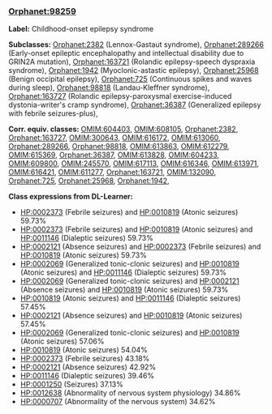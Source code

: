 
### [Orphanet:98259](http://www.orpha.net/ORDO/Orphanet_98259)
**Label:** Childhood-onset epilepsy syndrome

**Subclasses:** [Orphanet:2382](http://www.orpha.net/ORDO/Orphanet_2382) (Lennox-Gastaut syndrome), [Orphanet:289266](http://www.orpha.net/ORDO/Orphanet_289266) (Early-onset epileptic encephalopathy and intellectual disability due to GRIN2A mutation), [Orphanet:163721](http://www.orpha.net/ORDO/Orphanet_163721) (Rolandic epilepsy-speech dyspraxia syndrome), [Orphanet:1942](http://www.orpha.net/ORDO/Orphanet_1942) (Myoclonic-astastic epilepsy), [Orphanet:25968](http://www.orpha.net/ORDO/Orphanet_25968) (Benign occipital epilepsy), [Orphanet:725](http://www.orpha.net/ORDO/Orphanet_725) (Continuous spikes and waves during sleep), [Orphanet:98818](http://www.orpha.net/ORDO/Orphanet_98818) (Landau-Kleffner syndrome), [Orphanet:163727](http://www.orpha.net/ORDO/Orphanet_163727) (Rolandic epilepsy-paroxysmal exercise-induced dystonia-writer's cramp syndrome), [Orphanet:36387](http://www.orpha.net/ORDO/Orphanet_36387) (Generalized epilepsy with febrile seizures-plus), 

**Corr. equiv. classes:** [OMIM:604403](http://purl.obolibrary.org/obo/OMIM_604403), [OMIM:608105](http://purl.obolibrary.org/obo/OMIM_608105), [Orphanet:2382](http://www.orpha.net/ORDO/Orphanet_2382), [Orphanet:163727](http://www.orpha.net/ORDO/Orphanet_163727), [OMIM:300643](http://purl.obolibrary.org/obo/OMIM_300643), [OMIM:616172](http://purl.obolibrary.org/obo/OMIM_616172), [OMIM:613060](http://purl.obolibrary.org/obo/OMIM_613060), [Orphanet:289266](http://www.orpha.net/ORDO/Orphanet_289266), [Orphanet:98818](http://www.orpha.net/ORDO/Orphanet_98818), [OMIM:613863](http://purl.obolibrary.org/obo/OMIM_613863), [OMIM:612279](http://purl.obolibrary.org/obo/OMIM_612279), [OMIM:615369](http://purl.obolibrary.org/obo/OMIM_615369), [Orphanet:36387](http://www.orpha.net/ORDO/Orphanet_36387), [OMIM:613828](http://purl.obolibrary.org/obo/OMIM_613828), [OMIM:604233](http://purl.obolibrary.org/obo/OMIM_604233), [OMIM:609800](http://purl.obolibrary.org/obo/OMIM_609800), [OMIM:245570](http://purl.obolibrary.org/obo/OMIM_245570), [OMIM:617113](http://purl.obolibrary.org/obo/OMIM_617113), [OMIM:616346](http://purl.obolibrary.org/obo/OMIM_616346), [OMIM:613971](http://purl.obolibrary.org/obo/OMIM_613971), [OMIM:616421](http://purl.obolibrary.org/obo/OMIM_616421), [OMIM:611277](http://purl.obolibrary.org/obo/OMIM_611277), [Orphanet:163721](http://www.orpha.net/ORDO/Orphanet_163721), [OMIM:132090](http://purl.obolibrary.org/obo/OMIM_132090), [Orphanet:725](http://www.orpha.net/ORDO/Orphanet_725), [Orphanet:25968](http://www.orpha.net/ORDO/Orphanet_25968), [Orphanet:1942](http://www.orpha.net/ORDO/Orphanet_1942), 

**Class expressions from DL-Learner:**

- [HP:0002373](http://purl.obolibrary.org/obo/HP_0002373) (Febrile seizures) and [HP:0010819](http://purl.obolibrary.org/obo/HP_0010819) (Atonic seizures) 59.73%
- [HP:0002373](http://purl.obolibrary.org/obo/HP_0002373) (Febrile seizures) and [HP:0010819](http://purl.obolibrary.org/obo/HP_0010819) (Atonic seizures) and [HP:0011146](http://purl.obolibrary.org/obo/HP_0011146) (Dialeptic seizures) 59.73%
- [HP:0002121](http://purl.obolibrary.org/obo/HP_0002121) (Absence seizures) and [HP:0002373](http://purl.obolibrary.org/obo/HP_0002373) (Febrile seizures) and [HP:0010819](http://purl.obolibrary.org/obo/HP_0010819) (Atonic seizures) 59.73%
- [HP:0002069](http://purl.obolibrary.org/obo/HP_0002069) (Generalized tonic-clonic seizures) and [HP:0010819](http://purl.obolibrary.org/obo/HP_0010819) (Atonic seizures) and [HP:0011146](http://purl.obolibrary.org/obo/HP_0011146) (Dialeptic seizures) 59.73%
- [HP:0002069](http://purl.obolibrary.org/obo/HP_0002069) (Generalized tonic-clonic seizures) and [HP:0002121](http://purl.obolibrary.org/obo/HP_0002121) (Absence seizures) and [HP:0010819](http://purl.obolibrary.org/obo/HP_0010819) (Atonic seizures) 59.73%
- [HP:0010819](http://purl.obolibrary.org/obo/HP_0010819) (Atonic seizures) and [HP:0011146](http://purl.obolibrary.org/obo/HP_0011146) (Dialeptic seizures) 57.45%
- [HP:0002121](http://purl.obolibrary.org/obo/HP_0002121) (Absence seizures) and [HP:0010819](http://purl.obolibrary.org/obo/HP_0010819) (Atonic seizures) 57.45%
- [HP:0002069](http://purl.obolibrary.org/obo/HP_0002069) (Generalized tonic-clonic seizures) and [HP:0010819](http://purl.obolibrary.org/obo/HP_0010819) (Atonic seizures) 57.06%
- [HP:0010819](http://purl.obolibrary.org/obo/HP_0010819) (Atonic seizures) 54.04%
- [HP:0002373](http://purl.obolibrary.org/obo/HP_0002373) (Febrile seizures) 43.18%
- [HP:0002121](http://purl.obolibrary.org/obo/HP_0002121) (Absence seizures) 42.92%
- [HP:0011146](http://purl.obolibrary.org/obo/HP_0011146) (Dialeptic seizures) 39.46%
- [HP:0001250](http://purl.obolibrary.org/obo/HP_0001250) (Seizures) 37.13%
- [HP:0012638](http://purl.obolibrary.org/obo/HP_0012638) (Abnormality of nervous system physiology) 34.86%
- [HP:0000707](http://purl.obolibrary.org/obo/HP_0000707) (Abnormality of the nervous system) 34.62%


